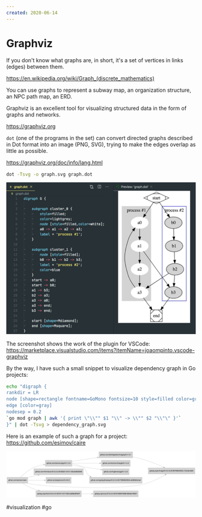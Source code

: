 ```yaml
---
created: 2020-06-14
---
```


# Graphviz

If you don't know what graphs are, in short, it's a set of vertices in links (edges) between them.

https://en.wikipedia.org/wiki/Graph_(discrete_mathematics)

You can use graphs to represent a subway map, an organization structure, an NPC path map, an ERD.

Graphviz is an excellent tool for visualizing structured data in the form of graphs and networks.

https://graphviz.org

`dot` (one of the programs in the set) can convert directed graphs described in Dot format into an image (PNG, SVG), trying to make the edges overlap as little as possible.

https://graphviz.org/doc/info/lang.html

```bash
dot -Tsvg -o graph.svg graph.dot
```

![Graphviz demo](graphviz.jpeg "Graphviz demo")

The screenshot shows the work of the plugin for VSCode: https://marketplace.visualstudio.com/items?itemName=joaompinto.vscode-graphviz

By the way, I have such a small snippet to visualize dependency graph in Go projects:

```bash
echo "digraph {
rankdir = LR
node [shape=rectangle fontname=GoMono fontsize=10 style=filled color=gray fillcolor=lightgray ]
edge [color=gray]
nodesep = 0.2
`go mod graph | awk '{ print \"\\"" $1 "\\" -> \\"" $2 "\\"\" }'`
}" | dot -Tsvg > dependency_graph.svg
```

Here is an example of such a graph for a project: https://github.com/esimov/caire

[![esimov/caire dependency graph](dependency_graph.png "esimov/caire dependency graph")](dependency_graph.png)

#visualization #go
